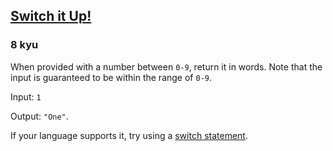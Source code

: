 <h2><a href=https://www.codewars.com/kata/5808dcb8f0ed42ae34000031/train/csharp target="_blank">Switch it Up!</a></h2><h3>8 kyu</h3><p>When provided with a number between <code>0-9</code>, return it in words. Note that the input is guaranteed to be within the range of <code>0-9</code>.</p><p>Input: <code>1</code></p><p>Output: <code>"One"</code>.</p><p>If your language supports it, try using a <a href="https://en.wikipedia.org/wiki/Switch_statement" data-turbolinks="false" target="_blank">switch statement</a>.</p>